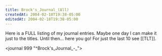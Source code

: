```yaml
---
title: Brock's_Journal_(All)
createdAt: 2004-02-18T19:38-05:00
editedAt: 2004-02-18T19:38-05:00
---
```


Here is a FULL listing of my journal entries. Maybe one day I can make it just to the titles. Until then... here you go! For just the last 10 see [[TLT]].

<journal 999 "^Brock's_Journal_-_">

